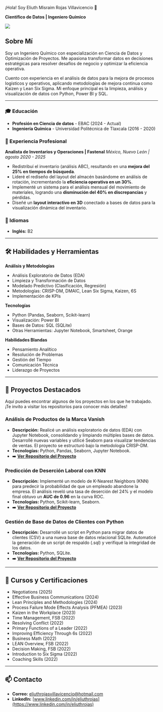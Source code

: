 ¡Hola! Soy Eliuth Misraim Rojas Villavicencio 👋

**Científico de Datos | Ingeniero Químico**

<a href="[www.linkedin.com/in/eliuthrojas]">  <img src="https://img.shields.io/badge/LinkedIn-0077B5?style=for-the-badge&logo=linkedin&logoColor=white" /> </a>


## Sobre Mí
Soy un Ingeniero Químico con especialización en Ciencia de Datos y Optimización de Proyectos. Me apasiona transformar datos en decisiones estratégicas para resolver desafíos de negocio y optimizar la eficiencia operativa.

Cuento con experiencia en el análisis de datos para la mejora de procesos logísticos y operativos, aplicando metodologías de mejora continua como Kaizen y Lean Six Sigma. Mi enfoque principal es la limpieza, análisis y visualización de datos con Python, Power BI y SQL.

---

### 🎓 Educación
* **Profesión en Ciencia de datos** - EBAC (2024 - Actual)
* **Ingeniería Química** - Universidad Politécnica de Tlaxcala (2016 - 2020)

### 🏢 Experiencia Profesional
**Analista de Inventarios y Operaciones | Fastenal**
*México, Nuevo León | agosto 2020 - 2025*

* Redistribuí el inventario (análisis ABC), resultando en una **mejora del 25% en tiempos de búsqueda**.
* Lideré el rediseño del layout del almacén basándome en análisis de rotación, incrementando la **eficiencia operativa en un 30%**.
* Implementé un sistema para el análisis mensual del movimiento de materiales, logrando una **disminución del 40% en discrepancias** y pérdidas.
* Diseñé un **layout interactivo en 3D** conectado a bases de datos para la visualización dinámica del inventario.

### 💬 Idiomas
* **Inglés:** B2

---

## 🛠️ Habilidades y Herramientas

**Análisis y Metodologías**
* Análisis Exploratorio de Datos (EDA)
* Limpieza y Transformación de Datos
* Modelado Predictivo (Clasificación, Regresión)
* Metodologías: CRISP-DM, DMAIC, Lean Six Sigma, Kaizen, 6S
* Implementación de KPIs

**Tecnologías**
* Python (Pandas, Seaborn, Scikit-learn)
* Visualización: Power BI
* Bases de Datos: SQL (SQLite)
* Otras Herramientas: Jupyter Notebook, Smartsheet, Orange

**Habilidades Blandas**
* Pensamiento Analítico
* Resolución de Problemas
* Gestión del Tiempo
* Comunicación Técnica
* Liderazgo de Proyectos

---

## 🚀 Proyectos Destacados
Aquí puedes encontrar algunos de los proyectos en los que he trabajado. ¡Te invito a visitar los repositorios para conocer más detalles!

### Análisis de Productos de la Marca Vanish
* **Descripción:** Realicé un análisis exploratorio de datos (EDA) con Jupyter Notebook, consolidando y limpiando múltiples bases de datos. Desarrollé nuevas variables y utilicé Seaborn para visualizar tendencias de ventas. El proyecto se estructuró bajo la metodología CRISP-DM.
* **Tecnologías:** Python, Pandas, Seaborn, Jupyter Notebook.
* ➡️ [**Ver Repositorio del Proyecto**]([URL_DEL_REPOSITORIO_VANISH])

### Predicción de Deserción Laboral con KNN
* **Descripción:** Implementé un modelo de K-Nearest Neighbors (KNN) para predecir la probabilidad de que un empleado abandone la empresa. El análisis reveló una tasa de deserción del 24% y el modelo final obtuvo un **AUC de 0.96** en la curva ROC.
* **Tecnologías:** Python, Scikit-learn, Seaborn.
* ➡️ [**Ver Repositorio del Proyecto**]([URL_DEL_REPOSITORIO_KNN])

### Gestión de Base de Datos de Clientes con Python
* **Descripción:** Desarrollé un script en Python para migrar datos de clientes (CSV) a una nueva base de datos relacional SQLite. Automaticé la generación de un script de respaldo (.sql) y verifiqué la integridad de los datos.
* **Tecnologías:** Python, SQLite.
* ➡️ [**Ver Repositorio del Proyecto**]([URL_DEL_REPOSITORIO_SQLITE])

---

## 📜 Cursos y Certificaciones
* Negotiations (2025)
* Effective Business Communications (2024)
* Lean Principles and Methodologies (2024)
* Process Failure Mode Effects Analysis (PFMEA) (2023)
* Kaizen in the Workplace (2023)
* Time Management, FSB (2022)
* Resolving Conflict (2022)
* Primary Functions of a Leader (2022)
* Improving Efficiency Through 6s (2022)
* Business Math (2022)
* LEAN Overview, FSB (2022)
* Decision Making, FSB (2022)
* Introduction to Six Sigma (2022)
* Coaching Skills (2022)

---

## 📫 Contacto
* **Correo:** eliuthrojasvillavicencio@hotmail.com
* **LinkedIn:** [www.linkedin.com/in/eliuthrojas](https://www.linkedin.com/in/eliuthrojas)
